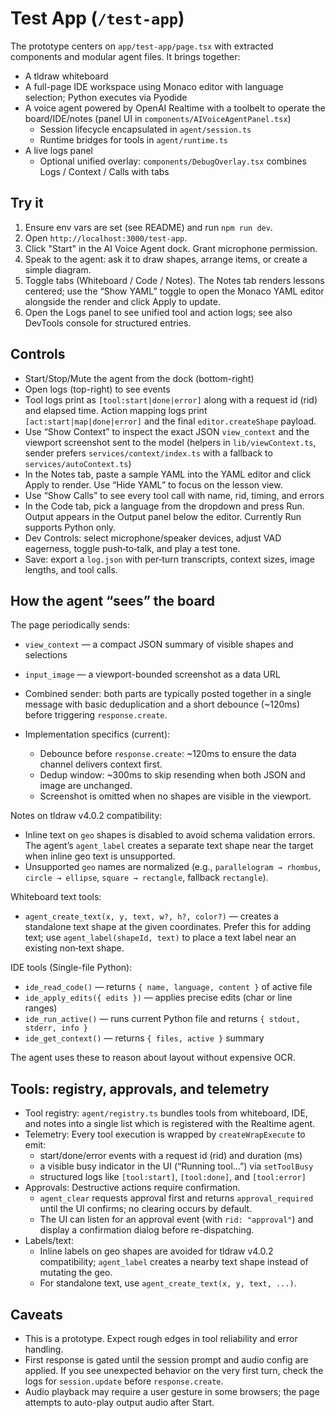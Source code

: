 # Test App (`/test-app`)

The prototype centers on `app/test-app/page.tsx` with extracted components and modular agent files. It brings together:

- A tldraw whiteboard
- A full-page IDE workspace using Monaco editor with language selection; Python executes via Pyodide
- A voice agent powered by OpenAI Realtime with a toolbelt to operate the board/IDE/notes (panel UI in `components/AIVoiceAgentPanel.tsx`)
  - Session lifecycle encapsulated in `agent/session.ts`
  - Runtime bridges for tools in `agent/runtime.ts`
- A live logs panel
  - Optional unified overlay: `components/DebugOverlay.tsx` combines Logs / Context / Calls with tabs

## Try it

1. Ensure env vars are set (see README) and run `npm run dev`.
2. Open `http://localhost:3000/test-app`.
3. Click "Start" in the AI Voice Agent dock. Grant microphone permission.
4. Speak to the agent: ask it to draw shapes, arrange items, or create a simple diagram.
5. Toggle tabs (Whiteboard / Code / Notes). The Notes tab renders lessons centered; use the “Show YAML” toggle to open the Monaco YAML editor alongside the render and click Apply to update.
6. Open the Logs panel to see unified tool and action logs; see also DevTools console for structured entries.

## Controls

- Start/Stop/Mute the agent from the dock (bottom-right)
- Open logs (top-right) to see events
- Tool logs print as `[tool:start|done|error]` along with a request id (rid) and elapsed time. Action mapping logs print `[act:start|map|done|error]` and the final `editor.createShape` payload.
- Use “Show Context” to inspect the exact JSON `view_context` and the viewport screenshot sent to the model (helpers in `lib/viewContext.ts`, sender prefers `services/context/index.ts` with a fallback to `services/autoContext.ts`)
- In the Notes tab, paste a sample YAML into the YAML editor and click Apply to render. Use “Hide YAML” to focus on the lesson view.
- Use “Show Calls” to see every tool call with name, rid, timing, and errors
- In the Code tab, pick a language from the dropdown and press Run. Output appears in the Output panel below the editor. Currently Run supports Python only.
 - Dev Controls: select microphone/speaker devices, adjust VAD eagerness, toggle push‑to‑talk, and play a test tone.
 - Save: export a `log.json` with per‑turn transcripts, context sizes, image lengths, and tool calls.

## How the agent “sees” the board

The page periodically sends:

- `view_context` — a compact JSON summary of visible shapes and selections
- `input_image` — a viewport-bounded screenshot as a data URL

- Combined sender: both parts are typically posted together in a single message with basic deduplication and a short debounce (~120ms) before triggering `response.create`.
- Implementation specifics (current):
  - Debounce before `response.create`: ~120ms to ensure the data channel delivers context first.
  - Dedup window: ~300ms to skip resending when both JSON and image are unchanged.
  - Screenshot is omitted when no shapes are visible in the viewport.

Notes on tldraw v4.0.2 compatibility:
- Inline text on `geo` shapes is disabled to avoid schema validation errors. The agent’s `agent_label` creates a separate text shape near the target when inline geo text is unsupported.
- Unsupported `geo` names are normalized (e.g., `parallelogram → rhombus`, `circle → ellipse`, `square → rectangle`, fallback `rectangle`).

Whiteboard text tools:
- `agent_create_text(x, y, text, w?, h?, color?)` — creates a standalone text shape at the given coordinates. Prefer this for adding text; use `agent_label(shapeId, text)` to place a text label near an existing non‑text shape.

IDE tools (Single-file Python):
- `ide_read_code()` — returns `{ name, language, content }` of active file
- `ide_apply_edits({ edits })` — applies precise edits (char or line ranges)
- `ide_run_active()` — runs current Python file and returns `{ stdout, stderr, info }`
- `ide_get_context()` — returns `{ files, active }` summary

The agent uses these to reason about layout without expensive OCR.

## Tools: registry, approvals, and telemetry

- Tool registry: `agent/registry.ts` bundles tools from whiteboard, IDE, and notes into a single list which is registered with the Realtime agent.
- Telemetry: Every tool execution is wrapped by `createWrapExecute` to emit:
  - start/done/error events with a request id (rid) and duration (ms)
  - a visible busy indicator in the UI (“Running tool…”) via `setToolBusy`
  - structured logs like `[tool:start]`, `[tool:done]`, and `[tool:error]`
- Approvals: Destructive actions require confirmation.
  - `agent_clear` requests approval first and returns `approval_required` until the UI confirms; no clearing occurs by default.
  - The UI can listen for an approval event (with `rid: "approval"`) and display a confirmation dialog before re-dispatching.
- Labels/text:
  - Inline labels on geo shapes are avoided for tldraw v4.0.2 compatibility; `agent_label` creates a nearby text shape instead of mutating the geo.
  - For standalone text, use `agent_create_text(x, y, text, ...)`.

## Caveats

- This is a prototype. Expect rough edges in tool reliability and error handling.
- First response is gated until the session prompt and audio config are applied. If you see unexpected behavior on the very first turn, check the logs for `session.update` before `response.create`.
- Audio playback may require a user gesture in some browsers; the page attempts to auto-play output audio after Start.


